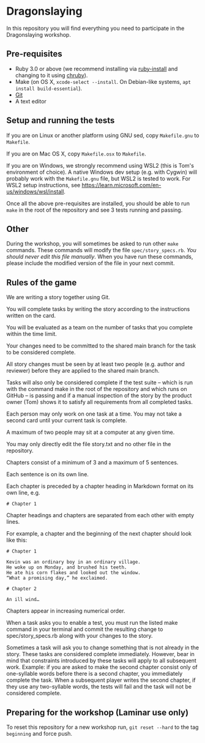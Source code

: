 # Dragonslaying

In this repository you will find everything you need to participate in the Dragonslaying workshop.

## Pre-requisites

* Ruby 3.0 or above (we recommend installing via [ruby-install](https://github.com/postmodern/ruby-install) and changing to it using [chruby](https://github.com/postmodern/chruby)).
* Make (on OS X, `xcode-select --install`. On Debian-like systems, `apt install build-essential`).
* [Git](https://git-scm.com/downloads)
* A text editor

## Setup and running the tests

If you are on Linux or another platform using GNU sed, copy `Makefile.gnu` to `Makefile`.

If you are on Mac OS X, copy `Makefile.osx` to `Makefile`.

If you are on Windows, we strongly recommend using WSL2 (this is Tom's environment of choice). A native Windows dev setup (e.g. with Cygwin) will probably work with the `Makefile.gnu` file, but WSL2 is tested to work. For WSL2 setup instructions, see https://learn.microsoft.com/en-us/windows/wsl/install.

Once all the above pre-requisites are installed, you should be able to run `make` in the root of the repository and see 3 tests running and passing.

## Other

During the workshop, you will sometimes be asked to run other `make` commands. These commands will modify the file `spec/story_specs.rb`. _You should never edit this file manually_. When you have run these commands, please include the modified version of the file in your next commit.

## Rules of the game

We are writing a story together using Git.

You will complete tasks by writing the story according to the instructions written on the card. 

You will be evaluated as a team on the number of tasks that you complete within the time limit.

Your changes need to be committed to the shared main branch for the task to be considered complete.

All story changes must be seen by at least two people (e.g. author and reviewer) before they are applied to the shared main branch.

Tasks will also only be considered complete if the test suite – which is run with the command make in the root of the repository and which runs on GitHub – is passing and if a manual inspection of the story by the product owner (Tom) shows it to satisfy all requirements from all completed tasks.

Each person may only work on one task at a time. You may not take a second card until your current task is complete.

A maximum of two people may sit at a computer at any given time.

You may only directly edit the file story.txt and no other file in the repository.

Chapters consist of a minimum of 3 and a maximum of 5 sentences.

Each sentence is on its own line.

Each chapter is preceded by a chapter heading in Markdown format on its own line, e.g. 
```
# Chapter 1
```

Chapter headings and chapters are separated from each other with empty lines.

For example, a chapter and the beginning of the next chapter should look like this:
```
# Chapter 1

Kevin was an ordinary boy in an ordinary village.
He woke up on Monday, and brushed his teeth.
He ate his corn flakes and looked out the window.
“What a promising day,” he exclaimed.

# Chapter 2

An ill wind…
```

Chapters appear in increasing numerical order.

When a task asks you to enable a test, you must run the listed make command in your terminal and commit the resulting change to spec/story_specs.rb along with your changes to the story.

Sometimes a task will ask you to change something that is not already in the story. These tasks are considered complete immediately. However, bear in mind that constraints introduced by these tasks will apply to all subsequent work. Example: if you are asked to make the second chapter consist only of one-syllable words before there is a second chapter, you immediately complete the task. When a subsequent player writes the second chapter, if they use any two-syllable words, the tests will fail and the task will not be considered complete.

## Preparing for the workshop (Laminar use only)

To reset this repository for a new workshop run, `git reset --hard` to the tag `beginning` and force push.
